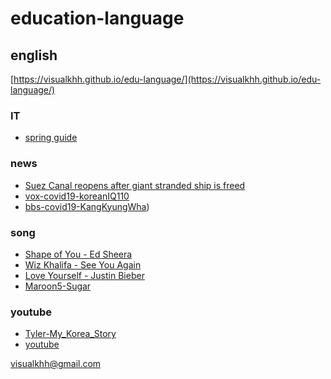 # education-language
## english
[https://visualkhh.github.io/edu-language/](https://visualkhh.github.io/edu-language/)

### IT
* [spring guide](english/it/spring-guides/index.html)  

### news
* [Suez Canal reopens after giant stranded ship is freed](english/news/suez/index.html)  
* [vox-covid19-koreanIQ110](english/news/vox-covid19-koreanIQ110.html)  
* [bbs-covid19-KangKyungWha](english/news/bbs-covid19-KangKyungWha.html))  

### song
* [Shape of You - Ed Sheera](english/song/Shape_of_You-Ed_Sheera.html)  
* [Wiz Khalifa - See You Again](english/song/Wiz_Khalifa-See_You_Again.html)  
* [Love Yourself - Justin Bieber](english/song/Justin_Bieber_Love_Yourself.html)  
* [Maroon5-Sugar](english/song/Maroon5-Sugar.html)  

### youtube
* [Tyler-My_Korea_Story](english/youtube/Tyler-My_Korea_Story.html)  
* [youtube](english/youtube/youtube.html)  



visualkhh@gmail.com
